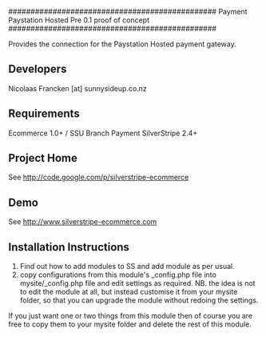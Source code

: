 ###############################################
Payment Paystation Hosted
Pre 0.1 proof of concept
###############################################

Provides the connection for the
Paystation Hosted payment gateway.

Developers
-----------------------------------------------
Nicolaas Francken [at] sunnysideup.co.nz

Requirements
-----------------------------------------------
Ecommerce 1.0+ / SSU Branch
Payment
SilverStripe 2.4+

Project Home
-----------------------------------------------
See http://code.google.com/p/silverstripe-ecommerce

Demo
-----------------------------------------------
See http://www.silverstripe-ecommerce.com

Installation Instructions
-----------------------------------------------
1. Find out how to add modules to SS and add module as per usual.
2. copy configurations from this module's _config.php file
into mysite/_config.php file and edit settings as required.
NB. the idea is not to edit the module at all, but instead customise
it from your mysite folder, so that you can upgrade the module without redoing the settings.

If you just want one or two things from this module
then of course you are free to copy them to your
mysite folder and delete the rest of this module.
